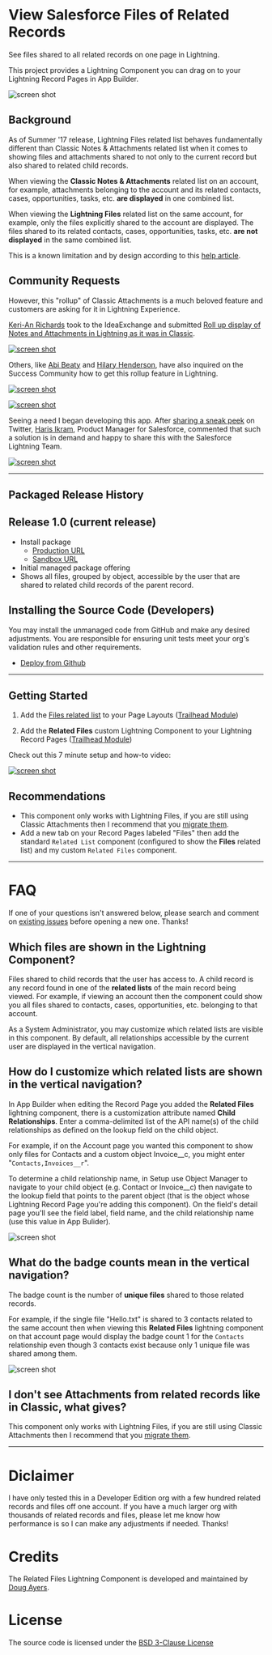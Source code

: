 View Salesforce Files of Related Records
========================================

See files shared to all related records on one page in Lightning.

This project provides a Lightning Component you can drag on to your Lightning Record Pages in App Builder.

![screen shot](images/related-files-example.png)

Background
----------

As of Summer '17 release, Lightning Files related list behaves fundamentally different than Classic Notes & Attachments related list
when it comes to showing files and attachments shared to not only to the current record but also shared to related child records.

When viewing the **Classic Notes & Attachments** related list on an account, for example, attachments belonging to the account
and its related contacts, cases, opportunities, tasks, etc. **are displayed** in one combined list.

When viewing the **Lightning Files** related list on the same account, for example, only the files explicitly shared to the account
are displayed. The files shared to its related contacts, cases, opportunities, tasks, etc. **are not displayed** in the same combined list.

This is a known limitation and by design according to this [help article](https://help.salesforce.com/articleView?id=000231874&type=1).

Community Requests
------------------

However, this "rollup" of Classic Attachments is a much beloved feature and customers are asking for it in Lightning Experience.

[Keri-An Richards](https://www.linkedin.com/in/keri-an-richards-44270810/) took to the IdeaExchange and submitted
[Roll up display of Notes and Attachments in Lightning as it was in Classic](https://success.salesforce.com/ideaView?id=08730000000cHYhAAM).

[![screen shot](images/keri-an-richards.png)](https://success.salesforce.com/ideaView?id=08730000000cHYhAAM)

Others, like [Abi Beaty](https://success.salesforce.com/_ui/core/chatter/groups/GroupProfilePage?g=0F93A0000009SE1&fId=0D53A000037sJDC)
and [Hilary Henderson](https://success.salesforce.com/_ui/core/chatter/groups/GroupProfilePage?g=0F93A0000009SE1&fId=0D53A00003Bs5Tk),
have also inquired on the Success Community how to get this rollup feature in Lightning.

[![screen shot](images/abi-beaty.png)](https://success.salesforce.com/_ui/core/chatter/groups/GroupProfilePage?g=0F93A0000009SE1&fId=0D53A000037sJDC)

[![screen shot](images/hilary-henderson.png)](https://success.salesforce.com/_ui/core/chatter/groups/GroupProfilePage?g=0F93A0000009SE1&fId=0D53A00003Bs5Tk)

Seeing a need I began developing this app. After [sharing a sneak peek](https://twitter.com/DouglasCAyers/status/900277146668728320) on Twitter,
[Haris Ikram](https://twitter.com/HarisIkramH), Product Manager for Salesforce, commented that such a solution is in demand and happy to share this with the Salesforce Lightning Team. 

[![screen shot](images/haris-ikram.png)](https://twitter.com/HarisIkramH/status/901074270524104704)

---

Packaged Release History
------------------------

Release 1.0 (current release)
-----------
* Install package
  * [Production URL](https://login.salesforce.com/packaging/installPackage.apexp?p0=04t1I000000h81H)
  * [Sandbox URL](https://test.salesforce.com/packaging/installPackage.apexp?p0=04t1I000000h81H)
* Initial managed package offering
* Shows all files, grouped by object, accessible by the user that are shared to related child records of the parent record.

Installing the Source Code (Developers)
---------------------------------------

You may install the unmanaged code from GitHub and make any desired adjustments. You are responsible for ensuring unit tests meet your org's validation rules and other requirements.

* [Deploy from Github](https://githubsfdeploy.herokuapp.com)

---

Getting Started
---------------

1. Add the [Files related list](https://releasenotes.docs.salesforce.com/en-us/winter16/release-notes/rn_chatter_files_related_list.htm) to your Page Layouts ([Trailhead Module](https://trailhead.salesforce.com/en/modules/lex_customization/units/lex_customization_page_layouts))

2. Add the **Related Files** custom Lightning Component to your Lightning Record Pages ([Trailhead Module](https://trailhead.salesforce.com/en/modules/lightning_app_builder/units/lightning_app_builder_recordpage))

Check out this 7 minute setup and how-to video:

[![screen shot](images/youtube-cover.png)](https://www.youtube.com/watch?v=14CyPXDxHNI)

Recommendations
---------------

* This component only works with Lightning Files, if you are still using Classic Attachments then I recommend that you [migrate them](https://github.com/DouglasCAyers/sfdc-convert-attachments-to-chatter-files).
* Add a new tab on your Record Pages labeled "Files" then add the standard `Related List` component (configured to show the **Files** related list) and my custom `Related Files` component.

---

FAQ
===

If one of your questions isn't answered below, please search and comment on [existing issues](/issues?utf8=%E2%9C%93&q=is%3Aissue) before opening a new one. Thanks! 

Which files are shown in the Lightning Component?
-------------------------------------------------

Files shared to child records that the user has access to.
A child record is any record found in one of the **related lists** of the main record being viewed.
For example, if viewing an account then the component could show you all files shared to contacts, cases, opportunities, etc. belonging to that account.

As a System Administrator, you may customize which related lists are visible in this component.
By default, all relationships accessible by the current user are displayed in the vertical navigation.

How do I customize which related lists are shown in the vertical navigation?
----------------------------------------------------------------------------

In App Builder when editing the Record Page you added the **Related Files** lightning component,
there is a customization attribute named **Child Relationships**.
Enter a comma-delimited list of the API name(s) of the child relationships as defined on the lookup field on the child object.

For example, if on the Account page you wanted this component to show only files for Contacts and a custom object Invoice__c,
you might enter "`Contacts,Invoices__r`".

To determine a child relationship name, in Setup use Object Manager to navigate to your child object (e.g. Contact or Invoice__c)
then navigate to the lookup field that points to the parent object (that is the object whose Lightning Record Page you're adding this component).
On the field's detail page you'll see the field label, field name, and the child relationship name (use this value in App Bulider).

![screen shot](images/setup-child-relationship-field-name.png)

What do the badge counts mean in the vertical navigation?
---------------------------------------------------------

The badge count is the number of **unique files** shared to those related records.

For example, if the single file "Hello.txt" is shared to 3 contacts related to the same account then
when viewing this **Related Files** lightning component on that account page would display the badge count 1
for the `Contacts` relationship even though 3 contacts exist because only 1 unique file was shared among them.

![screen shot](images/related-files-badge-counts.png)

I don't see Attachments from related records like in Classic, what gives?
-------------------------------------------------------------------------

This component only works with Lightning Files, if you are still using Classic Attachments then I recommend that you [migrate them](https://github.com/DouglasCAyers/sfdc-convert-attachments-to-chatter-files).

---

Diclaimer
=========

I have only tested this in a Developer Edition org with a few hundred related records and files off one account.
If you have a much larger org with thousands of related records and files, please let me know how performance is
so I can make any adjustments if needed. Thanks!

Credits
=======

The Related Files Lightning Component is developed and maintained by [Doug Ayers](https://douglascayers.com).

License
=======

The source code is licensed under the [BSD 3-Clause License](LICENSE)